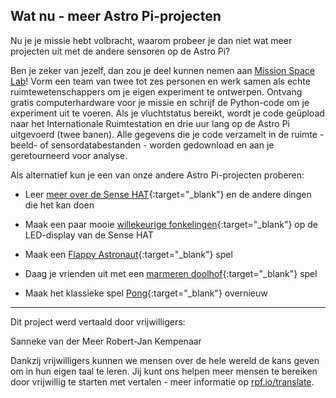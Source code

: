 ## Wat nu - meer Astro Pi-projecten

Nu je je missie hebt volbracht, waarom probeer je dan niet wat meer projecten uit met de andere sensoren op de Astro Pi?

Ben je zeker van jezelf, dan zou je deel kunnen nemen aan [Mission Space Lab](https://astro-pi.org/missions/space-lab/)! Vorm een ​​team van twee tot zes personen en werk samen als echte ruimtewetenschappers om je eigen experiment te ontwerpen. Ontvang gratis computerhardware voor je missie en schrijf de Python-code om je experiment uit te voeren. Als je vluchtstatus bereikt, wordt je code geüpload naar het Internationale Ruimtestation en drie uur lang op de Astro Pi uitgevoerd (twee banen). Alle gegevens die je code verzamelt in de ruimte - beeld- of sensordatabestanden - worden gedownload en aan je geretourneerd voor analyse.

Als alternatief kun je een van onze andere Astro Pi-projecten proberen:

+ Leer [meer over de Sense HAT](https://projects.raspberrypi.org/nl-NL/projects/getting-started-with-the-sense-hat){:target="_blank"} en de andere dingen die het kan doen

+ Maak een paar mooie [willekeurige fonkelingen](https://projects.raspberrypi.org/nl-NL/projects/sense-hat-random-sparkles){:target="_blank"} op de LED-display van de Sense HAT

+ Maak een [Flappy Astronaut](https://projects.raspberrypi.org/nl-NL/projects/flappy-astronaut){:target="_blank"} spel

+ Daag je vrienden uit met een [marmeren doolhof](https://projects.raspberrypi.org/nl-NL/projects/sense-hat-marble-maze){:target="_blank"} spel

+ Maak het klassieke spel [Pong](https://projects.raspberrypi.org/nl-NL/projects/sense-hat-pong){:target="_blank"} overnieuw

***
Dit project werd vertaald door vrijwilligers:

Sanneke van der Meer
Robert-Jan Kempenaar

Dankzij vrijwilligers kunnen we mensen over de hele wereld de kans geven om in hun eigen taal te leren. Jij kunt ons helpen meer mensen te bereiken door vrijwillig te starten met vertalen - meer informatie op [rpf.io/translate](https://rpf.io/translate).
